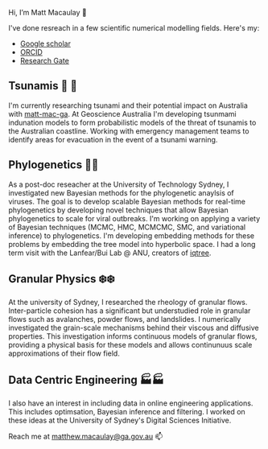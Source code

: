 Hi, I’m Matt Macaulay :wave:

I've done resreach in a few scientific numerical modelling fields. Here's my:
- [Google scholar](https://scholar.google.com.au/citations?hl=en&user=IUODx34AAAAJ)
- [ORCID](https://orcid.org/0000-0002-6865-7979)
- [Research Gate](https://www.researchgate.net/profile/Matthew-Macaulay-2)

## Tsunamis :ocean: :ocean:
I'm currently researching tsunami and their potential impact on Australia with [matt-mac-ga](https://github.com/matt-mac-ga). At Geoscience Australia I'm developing tsunmami indunation models to form probabilistic models of the threat of tsunamis to the Australian coastline. Working with emergency management teams to identify areas for evacuation in the event of a tsunami warning.

## Phylogenetics :herb::herb:

As a post-doc reseacher at the University of Technology Sydney, I investigated new Bayesian methods for the phylogenetic anaylsis of viruses. The goal is to develop scalable Bayesian methods for real-time phylogenetics by developing novel techniques that allow Bayesian phylogenetics to scale for viral outbreaks. I'm working on applying a variety of Bayesian techniques (MCMC, HMC, MCMCMC, SMC, and variational inference) to phylogenetics. I'm developing embedding methods for these problems by embedding the tree model into hyperbolic space. I had a long term visit with the Lanfear/Bui Lab @ ANU, creators of [iqtree](https://github.com/iqtree/iqtree2).

## Granular Physics :snowflake::snowflake:

At the university of Sydney, I researched the rheology of granular flows. Inter-particle cohesion has a significant but understudied role in granular flows such as avalanches, powder flows, and landslides. I numerically investigated the grain-scale mechanisms behind their viscous and diffusive properties. This investigation informs continuous models of granular flows, providing a physical basis for these models and allows continunuus scale approximations of their flow field.

## Data Centric Engineering :factory::factory:

I also have an interest in including data in online engineering applications. This includes optimsation, Bayesian inference and filtering. I worked on these ideas at the University of Sydney's Digital Sciences Initiative.

Reach me at matthew.macaulay@ga.gov.au 📫 
